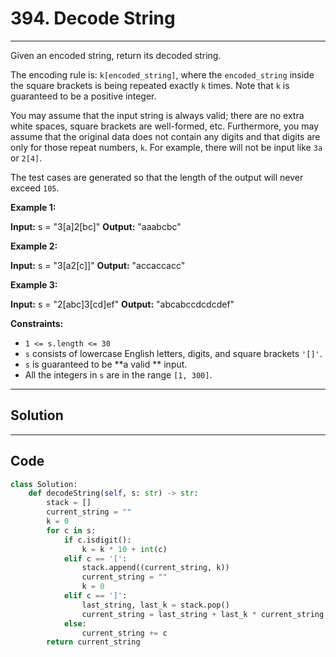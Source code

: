 # 394. Decode String

---

Given an encoded string, return its decoded string.

The encoding rule is: `k[encoded_string]`, where the `encoded_string` inside the square brackets is being repeated exactly `k` times. Note that `k` is guaranteed to be a positive integer.

You may assume that the input string is always valid; there are no extra white spaces, square brackets are well-formed, etc. Furthermore, you may assume that the original data does not contain any digits and that digits are only for those repeat numbers, `k`. For example, there will not be input like `3a` or `2[4]`.

The test cases are generated so that the length of the output will never exceed `105`.

 

**Example 1:**


**Input:** s = "3[a]2[bc]"
**Output:** "aaabcbc"


**Example 2:**


**Input:** s = "3[a2[c]]"
**Output:** "accaccacc"


**Example 3:**


**Input:** s = "2[abc]3[cd]ef"
**Output:** "abcabccdcdcdef"


 

**Constraints:**

  * `1 <= s.length <= 30`
  * `s` consists of lowercase English letters, digits, and square brackets `'[]'`.
  * `s` is guaranteed to be **a valid ** input.
  * All the integers in `s` are in the range `[1, 300]`.

---

## Solution



---

## Code
```python
class Solution:
    def decodeString(self, s: str) -> str:
        stack = []
        current_string = ""
        k = 0
        for c in s:
            if c.isdigit():
                k = k * 10 + int(c)
            elif c == '[':
                stack.append((current_string, k))
                current_string = ""
                k = 0
            elif c == ']':
                last_string, last_k = stack.pop()
                current_string = last_string + last_k * current_string
            else:
                current_string += c
        return current_string
```